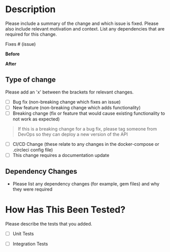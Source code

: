 # Description

Please include a summary of the change and which issue is fixed. Please also include relevant motivation and context. List any dependencies that are required for this change.

Fixes # (issue)

**Before**

**After**

## Type of change

Please add an 'x' between the brackets for relevant changes.

- [ ] Bug fix (non-breaking change which fixes an issue)
- [ ] New feature (non-breaking change which adds functionality)
- [ ] Breaking change (fix or feature that would cause existing functionality to not work as expected)
> If this is a breaking change for a bug fix, please tag someone from DevOps so they can deploy a new version of the API
- [ ] CI/CD Change (these relate to any changes in the docker-compose or .circleci config file)
- [ ] This change requires a documentation update

## Dependency Changes
* Please list any dependency changes (for example, gem files) and why they were required

# How Has This Been Tested?

Please describe the tests that you added.

- [ ] Unit Tests

- [ ] Integration Tests
